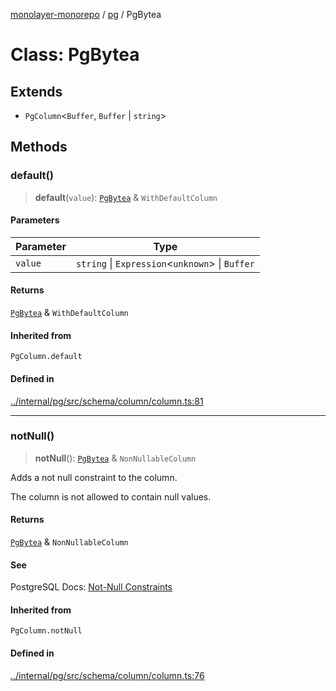 [monolayer-monorepo](../../index.md) / [pg](../index.md) / PgBytea

# Class: PgBytea

## Extends

- `PgColumn`\<`Buffer`, `Buffer` \| `string`\>

## Methods

### default()

> **default**(`value`): [`PgBytea`](PgBytea.md) & `WithDefaultColumn`

#### Parameters

| Parameter | Type |
| ------ | ------ |
| `value` | `string` \| `Expression`\<`unknown`\> \| `Buffer` |

#### Returns

[`PgBytea`](PgBytea.md) & `WithDefaultColumn`

#### Inherited from

`PgColumn.default`

#### Defined in

[../internal/pg/src/schema/column/column.ts:81](https://github.com/dunkelbraun/monolayer/blob/6bdf3be3c6969418f99f4a76945aeb545cab66bd/internal/pg/src/schema/column/column.ts#L81)

***

### notNull()

> **notNull**(): [`PgBytea`](PgBytea.md) & `NonNullableColumn`

Adds a not null constraint to the column.

The column is not allowed to contain null values.

#### Returns

[`PgBytea`](PgBytea.md) & `NonNullableColumn`

#### See

PostgreSQL Docs: [Not-Null Constraints](https://www.postgresql.org/docs/current/ddl-constraints.html#DDL-CONSTRAINTS-NOT-NULL)

#### Inherited from

`PgColumn.notNull`

#### Defined in

[../internal/pg/src/schema/column/column.ts:76](https://github.com/dunkelbraun/monolayer/blob/6bdf3be3c6969418f99f4a76945aeb545cab66bd/internal/pg/src/schema/column/column.ts#L76)
